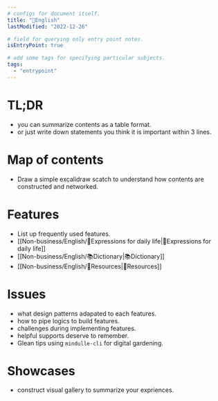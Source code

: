 ```yaml
---
# configs for document itself.
title: "🎉English"
lastModified: "2022-12-26"

# field for querying only entry point notes.
isEntryPoint: true

# add some tags for specifying particular subjects.
tags:
  - "entrypoint"
---
```

# TL;DR
- you can summarize contents as a table format.
- or just write down statements you think it is important within 3 lines.

# Map of contents
- Draw a simple excalidraw scatch to understand how contents are constructed and networked.

# Features
- List up frequently used features.
- [[Non-business/English/🌹Expressions for daily life|🌹Expressions for daily life]]
- [[Non-business/English/📚Dictionary|📚Dictionary]]
- [[Non-business/English/🚚Resources|🚚Resources]]

# Issues
- what design patterns adapated to each features.
- how to pipe logics to build features.
- challenges during implementing features.
- helpful supports deserve to remember.
- Glean tips using `mindulle-cli` for digital gardening.

# Showcases
- construct visual gallery to summarize your expriences.

